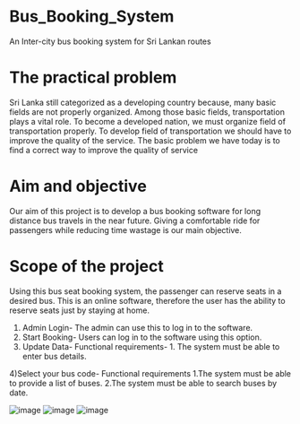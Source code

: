 # Bus_Booking_System
An Inter-city bus booking system for Sri Lankan routes

# The practical problem

Sri Lanka still categorized as a developing country because, many basic fields are not properly organized. Among those basic fields, transportation plays a vital role. To become a developed nation, we must organize field of transportation properly.
To develop field of transportation we should have to improve the quality of the service. The basic problem we have today is to find a correct way to improve the quality of service

# Aim and objective

Our aim of this project is to develop a bus booking software for long distance bus travels in the near future. Giving a comfortable ride for passengers while reducing time wastage is our main objective.

# Scope of the project

Using this bus seat booking system, the passenger can reserve seats in a desired bus. This is an online software, therefore the user has the ability to reserve seats just by staying at home. 

1) Admin Login- The admin can use this to log in to the software.
2) Start Booking- Users can log in to the software using this option.
3) Update Data- Functional requirements-
              1. The system must be able to enter bus details.
             
4)Select your bus code- Functional requirements
              1.The system must be able to provide a list of buses.
              2.The system must be able to search buses by date.

![image](https://github.com/Madushan996/Bus_Booking_System/assets/92347012/a3c2f6e5-db7d-4bef-8d42-4a3e9c636f12)
![image](https://github.com/Madushan996/Bus_Booking_System/assets/92347012/3ad21251-5d8e-46d7-aac2-76dcb5b9b9ce)
![image](https://github.com/Madushan996/Bus_Booking_System/assets/92347012/5104ffa0-e717-406b-aaac-d841c9442956)
